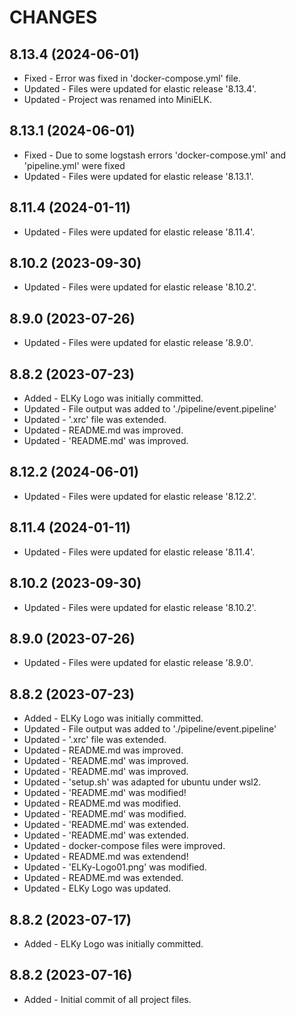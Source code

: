 # CHANGES

8.13.4 (2024-06-01)
---------------------
* Fixed - Error was fixed in 'docker-compose.yml' file.
* Updated - Files were updated for elastic release '8.13.4'.
* Updated - Project was renamed into MiniELK.

8.13.1 (2024-06-01)
---------------------
* Fixed - Due to some logstash errors 'docker-compose.yml' and 'pipeline.yml' were fixed
* Updated - Files were updated for elastic release '8.13.1'.

8.11.4 (2024-01-11)
---------------------
* Updated - Files were updated for elastic release '8.11.4'.

8.10.2 (2023-09-30)
---------------------
* Updated - Files were updated for elastic release '8.10.2'.

8.9.0 (2023-07-26)
---------------------
* Updated - Files were updated for elastic release '8.9.0'.

8.8.2 (2023-07-23)
---------------------
* Added - ELKy Logo was initially committed.
* Updated - File output was added to './pipeline/event.pipeline'
* Updated - '.xrc' file was extended.
* Updated - README.md was improved.
* Updated - 'README.md' was improved.

8.12.2 (2024-06-01)
---------------------
* Updated - Files were updated for elastic release '8.12.2'.

8.11.4 (2024-01-11)
---------------------
* Updated - Files were updated for elastic release '8.11.4'.

8.10.2 (2023-09-30)
---------------------
* Updated - Files were updated for elastic release '8.10.2'.

8.9.0 (2023-07-26)
---------------------
* Updated - Files were updated for elastic release '8.9.0'.

8.8.2 (2023-07-23)
---------------------
* Added - ELKy Logo was initially committed.
* Updated - File output was added to './pipeline/event.pipeline'
* Updated - '.xrc' file was extended.
* Updated - README.md was improved.
* Updated - 'README.md' was improved.
* Updated - 'README.md' was improved.
* Updated - 'setup.sh' was adapted for ubuntu under wsl2.
* Updated - 'README.md' was modified!
* Updated - README.md was modified.
* Updated - 'README.md' was modified.
* Updated - 'README.md' was extended.
* Updated - 'README.md' was extended.
* Updated - docker-compose files were improved.
* Updated - README.md was extendend!
* Updated - 'ELKy-Logo01.png' was modified.
* Updated - README.md was extended.
* Updated - ELKy Logo was updated.

8.8.2 (2023-07-17)
---------------------
* Added - ELKy Logo was initially committed.

8.8.2 (2023-07-16)
---------------------
* Added - Initial commit of all project files.



